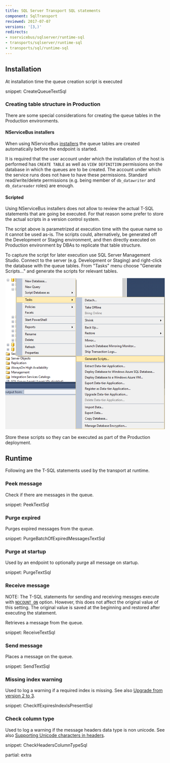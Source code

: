 ```yaml
---
title: SQL Server Transport SQL statements
component: SqlTransport
reviewed: 2017-07-07
versions: '[3,)'
redirects:
- nservicebus/sqlserver/runtime-sql
- transports/sqlserver/runtime-sql
- transports/sql/runtime-sql
---
```


## Installation

At installation time the queue creation script is executed

snippet: CreateQueueTextSql


### Creating table structure in Production

There are some special considerations for creating the queue tables in the Production environments.


#### NServiceBus installers

When using NServiceBus [installers](/nservicebus/operations/installers.md) the queue tables are created automatically before the endpoint is started.

It is required that the user account under which the installation of the host is performed has `CREATE TABLE` as well as `VIEW DEFINITION` permissions on the database in which the queues are to be created. The account under which the service runs does not have to have these permissions. Standard read/write/delete permissions (e.g. being member of `db_datawriter` and `db_datareader` roles) are enough.


#### Scripted

Using NServiceBus installers does not allow to review the actual T-SQL statements that are going be executed. For that reason some prefer to store the actual scripts in a version control system.  
 
The script above is parametrized at execution time with the queue name so it cannot be used as-is. The scripts could, alternatively, be generated off the Development or Staging environment, and then directly executed on Production environment by DBAs to replicate that table structure. 

To capture the script for later execution use SQL Server Management Studio. Connect to the server (e.g. Development or Staging) and right-click the database with the queue tables. From "Tasks" menu choose "Generate Scripts..." and generate the scripts for relevant tables.

![](generating-ddl.png)

Store these scripts so they can be executed as part of the Production deployment.


## Runtime

Following are the T-SQL statements used by the transport at runtime.


### Peek message

Check if there are messages in the queue.

snippet: PeekTextSql


### Purge expired

Purges expired messages from the queue.

snippet: PurgeBatchOfExpiredMessagesTextSql


### Purge at startup

Used by an endpoint to optionally purge all message on startup.

snippet: PurgeTextSql


### Receive message

NOTE: The T-SQL statements for sending and receiving messges execute with [`NOCOUNT ON`](https://docs.microsoft.com/en-us/sql/t-sql/statements/set-nocount-transact-sql) option. However, this does not affect the original value of this setting. The original value is saved at the beginning and restored after executing the statement.

Retrieves a message from the queue.

snippet: ReceiveTextSql


### Send message

Places a message on the queue.

snippet: SendTextSql


### Missing index warning

Used to log a warning if a required index is missing. See also [Upgrade from version 2 to 3](/transports/upgrades/sqlserver-2to3.md#namespace-changes-indexes).

snippet: CheckIfExpiresIndexIsPresentSql


### Check column type

Used to log a warning if the message headers data type is non unicode. See also [Supporting Unicode characters in headers](/transports/upgrades/sqlserver-unicode-headers.md).

snippet: CheckHeadersColumnTypeSql



partial: extra